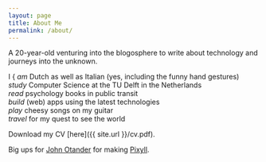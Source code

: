 ```yaml
---
layout: page
title: About Me
permalink: /about/
---
```


A 20-year-old venturing into the blogosphere to write about technology and journeys into the unknown.

<span class="i">I</span>
<span class="bracket">{</span>
<i class="verb">am</i> Dutch as well as Italian (yes, including the funny hand gestures)  
<i class="verb">study</i> Computer Science at the TU Delft in the Netherlands  
<i class="verb">read</i> psychology books in public transit  
<i class="verb">build</i> (web) apps using the latest technologies  
<i class="verb">play</i> cheesy songs on my guitar  
<i class="verb">travel</i> for my quest to see the world  

Download my CV [here]({{ site.url }}/cv.pdf).

Big ups for [John Otander](http://johnotander.com) for making [Pixyll](https://github.com/johnotander/pixyll).
